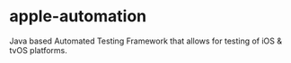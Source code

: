 # apple-automation

Java based Automated Testing Framework that allows for testing of iOS & tvOS platforms.